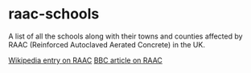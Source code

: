 # raac-schools
A list of all the schools along with their towns and counties affected by RAAC (Reinforced Autoclaved Aerated Concrete) in the UK.

[Wikipedia entry on RAAC](https://en.wikipedia.org/wiki/Reinforced_autoclaved_aerated_concrete)
[BBC article on RAAC](https://www.bbc.co.uk/news/education-66681227)
